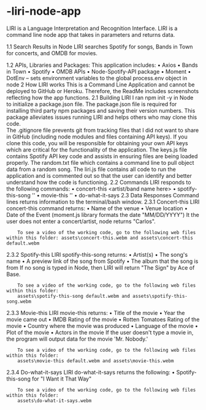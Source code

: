 # -liri-node-app



LIRI is a Language Interpretation and Recognition Interface. LIRI is a command line node app that takes in parameters and returns data.

1.1	Search Results in Node
    LIRI searches Spotify for songs, Bands in Town for concerts, and OMDB for movies.

1.2	APIs, Libraries and Packages:
    This application includes:
    •	Axios 
    •	Bands in Town 
    •	Spotify 
    •	OMDB APIs
    •	Node-Spotify-API package
    •	Moment
    •	DotEnv – sets environment variables to the global process.env object in node
2	How LIRI works
    This is a Command Line Application and cannot be deployed to GitHub or Heroku. Therefore, the ReadMe includes screenshots reflecting how the app functions. 
2.1	Building LIRI
    I ran npm init -y  in Node to initialize a package.json file. The package.json file is required for installing third party npm packages and saving their version numbers. This package alleviates issues running LIRI and helps others who may clone this code.  
    The .gitignore file prevents git from tracking files that I did not want to share in GitHub (including node modules and files containing API keys).  If you clone this code, you will be responsible for obtaining your own API keys which are critical for the functionality of the application.
    The keys.js file contains Spotify API key code and assists in ensuring files are being loaded properly.
    The random.txt file which contains a command line to pull object data from a random song.
    The liri.js file contains all code to run the application and is commented out so that the user can identify and better understand how the code is functioning.
2.2	Commands
    LIRI responds to the following commands:
    •	concert-this <artist/band name here>
    •	spotify-this-song '<song name here>'
    •	movie-this '<movie name here>'
    •	do-what-it-says
2.3	Data Responses
    Command lines returns information to the terminal/bash window.
2.3.1	Concert-this
        LIRI concert-this command returns:
        •	Name of the venue
        •	Venue location
        •	Date of the Event (moment.js library formats the date "MM/DD/YYYY")
        It the user does not enter a concert/artist, node returns "Carlos".

        To see a video of the working code, go to the following web files within this folder: assets\concert-this.webm and assets\concert-this default.webm

2.3.2	Spotify-this
        LIRI spotify-this-song returns:
        •	Artist(s)
        •	The song's name
        •	A preview link of the song from Spotify
        •	The album that the song is from
        If no song is typed in Node, then LIRI will return "The Sign" by Ace of Base.

        To see a video of the working code, go to the following web files within this folder: 
        assets\spotify-this-song default.webm and assets\spotify-this-song.webm

2.3.3	Movie-this
        LIRI movie-this returns:
        •	Title of the movie
        •	Year the movie came out
        •	IMDB Rating of the movie
        •	Rotten Tomatoes Rating of the movie
        •	Country where the movie was produced
        •	Language of the movie
        •	Plot of the movie
        •	Actors in the movie
        If the user doesn't type a movie in, the program will output data for the movie 'Mr. Nobody.'

        To see a video of the working code, go to the following web files within this folder:
        assets\movie-this default.webm and assets\movie-this.webm

2.3.4	Do-what-it-says
        LIRI do-what-it-says returns the following:
        •	Spotify-this-song for "I Want it That Way"
        
        To see a video of the working code, go to the following web files within this folder:
        assets\do-what-it-says.webm
        

